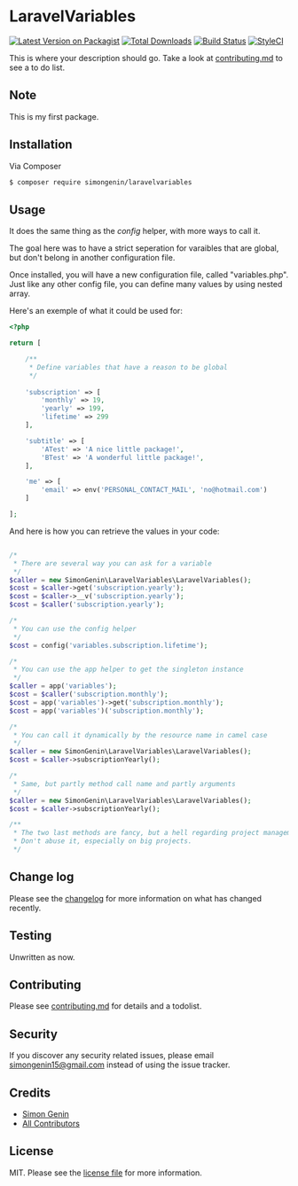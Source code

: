 # LaravelVariables

[![Latest Version on Packagist][ico-version]][link-packagist]
[![Total Downloads][ico-downloads]][link-downloads]
[![Build Status][ico-travis]][link-travis]
[![StyleCI][ico-styleci]][link-styleci]

This is where your description should go. Take a look at [contributing.md](contributing.md) to see a to do list.

## Note

This is my first package.

## Installation

Via Composer

``` bash
$ composer require simongenin/laravelvariables
```

## Usage

It does the same thing as the *config* helper, with more ways to call it. 

The goal here was to have a strict seperation for varaibles that are global, but don't belong in another configuration file.

Once installed, you will have a new configuration file, called "variables.php". Just like any other config file, you can define many values by using nested array.

Here's an exemple of what it could be used for:

```php
<?php

return [

    /**
     * Define variables that have a reason to be global
     */
    
    'subscription' => [
        'monthly' => 19,
        'yearly' => 199,
        'lifetime' => 299
    ],

    'subtitle' => [
        'ATest' => 'A nice little package!',
        'BTest' => 'A wonderful little package!',
    ],

    'me' => [
        'email' => env('PERSONAL_CONTACT_MAIL', 'no@hotmail.com')
    ]

];
```

And here is how you can retrieve the values in your code:

```php

/*
 * There are several way you can ask for a variable
 */
$caller = new SimonGenin\LaravelVariables\LaravelVariables();
$cost = $caller->get('subscription.yearly');
$cost = $caller->__v('subscription.yearly');
$cost = $caller('subscription.yearly');

/*
 * You can use the config helper
 */
$cost = config('variables.subscription.lifetime');

/*
 * You can use the app helper to get the singleton instance
 */
$caller = app('variables');
$cost = $caller('subscription.monthly');
$cost = app('variables')->get('subscription.monthly');
$cost = app('variables')('subscription.monthly');

/*
 * You can call it dynamically by the resource name in camel case
 */
$caller = new SimonGenin\LaravelVariables\LaravelVariables();
$cost = $caller->subscriptionYearly();

/*
 * Same, but partly method call name and partly arguments
 */
$caller = new SimonGenin\LaravelVariables\LaravelVariables();
$cost = $caller->subscriptionYearly();

/**
 * The two last methods are fancy, but a hell regarding project management.
 * Don't abuse it, especially on big projects.
 */

```


## Change log

Please see the [changelog](changelog.md) for more information on what has changed recently.

## Testing

Unwritten as now. 

## Contributing

Please see [contributing.md](contributing.md) for details and a todolist.

## Security

If you discover any security related issues, please email simongenin15@gmail.com instead of using the issue tracker.

## Credits

- [Simon Genin][link-author]
- [All Contributors][link-contributors]

## License

MIT. Please see the [license file](license.md) for more information.

[ico-version]: https://img.shields.io/packagist/v/simongenin/laravelvariables.svg?style=flat-square
[ico-downloads]: https://img.shields.io/packagist/dt/simongenin/laravelvariables.svg?style=flat-square
[ico-travis]: https://img.shields.io/travis/simongenin/laravelvariables/master.svg?style=flat-square
[ico-styleci]: https://styleci.io/repos/12345678/shield

[link-packagist]: https://packagist.org/packages/simongenin/laravelvariables
[link-downloads]: https://packagist.org/packages/simongenin/laravelvariables
[link-travis]: https://travis-ci.org/simongenin/laravelvariables
[link-styleci]: https://styleci.io/repos/12345678
[link-author]: https://github.com/simongenin
[link-contributors]: ../../contributors]
